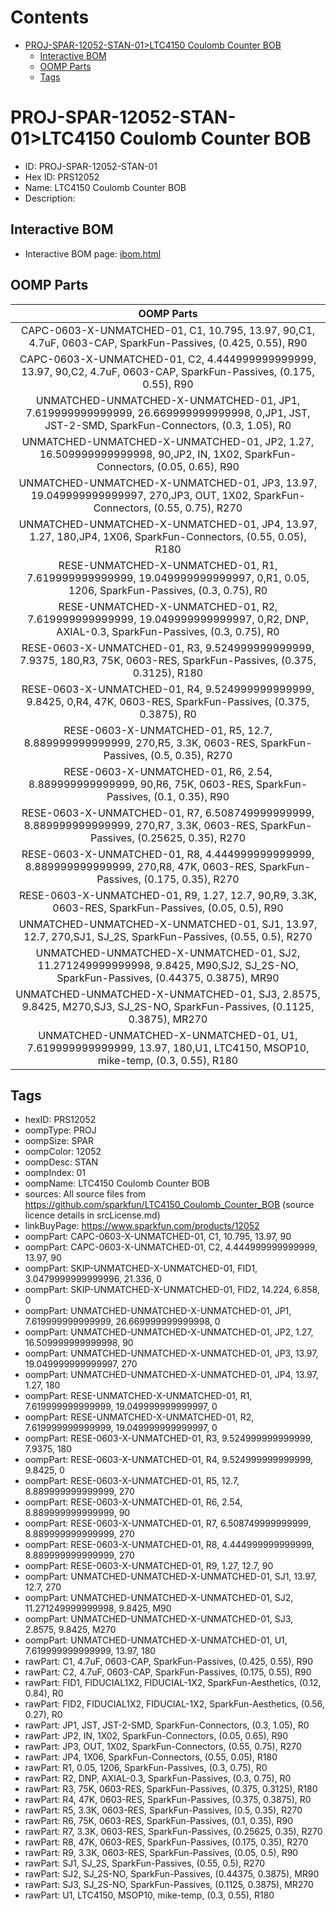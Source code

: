 



Contents
========

* [PROJ-SPAR-12052-STAN-01>LTC4150 Coulomb Counter BOB](#proj-spar-12052-stan-01ltc4150-coulomb-counter-bob)
	* [Interactive BOM](#interactive-bom)
	* [OOMP Parts](#oomp-parts)
	* [Tags](#tags)

# PROJ-SPAR-12052-STAN-01>LTC4150 Coulomb Counter BOB

- ID: PROJ-SPAR-12052-STAN-01
- Hex ID: PRS12052
- Name: LTC4150 Coulomb Counter BOB
- Description: 

## Interactive BOM

- Interactive BOM page: [ibom.html](kicad/bom/ibom.html)

## OOMP Parts
  

|OOMP Parts|
| :---: |
|CAPC-0603-X-UNMATCHED-01, C1, 10.795, 13.97, 90,C1, 4.7uF, 0603-CAP, SparkFun-Passives, (0.425, 0.55), R90|
|CAPC-0603-X-UNMATCHED-01, C2, 4.444999999999999, 13.97, 90,C2, 4.7uF, 0603-CAP, SparkFun-Passives, (0.175, 0.55), R90|
|UNMATCHED-UNMATCHED-X-UNMATCHED-01, JP1, 7.619999999999999, 26.669999999999998, 0,JP1, JST, JST-2-SMD, SparkFun-Connectors, (0.3, 1.05), R0|
|UNMATCHED-UNMATCHED-X-UNMATCHED-01, JP2, 1.27, 16.509999999999998, 90,JP2, IN, 1X02, SparkFun-Connectors, (0.05, 0.65), R90|
|UNMATCHED-UNMATCHED-X-UNMATCHED-01, JP3, 13.97, 19.049999999999997, 270,JP3, OUT, 1X02, SparkFun-Connectors, (0.55, 0.75), R270|
|UNMATCHED-UNMATCHED-X-UNMATCHED-01, JP4, 13.97, 1.27, 180,JP4, 1X06, SparkFun-Connectors, (0.55, 0.05), R180|
|RESE-UNMATCHED-X-UNMATCHED-01, R1, 7.619999999999999, 19.049999999999997, 0,R1, 0.05, 1206, SparkFun-Passives, (0.3, 0.75), R0|
|RESE-UNMATCHED-X-UNMATCHED-01, R2, 7.619999999999999, 19.049999999999997, 0,R2, DNP, AXIAL-0.3, SparkFun-Passives, (0.3, 0.75), R0|
|RESE-0603-X-UNMATCHED-01, R3, 9.524999999999999, 7.9375, 180,R3, 75K, 0603-RES, SparkFun-Passives, (0.375, 0.3125), R180|
|RESE-0603-X-UNMATCHED-01, R4, 9.524999999999999, 9.8425, 0,R4, 47K, 0603-RES, SparkFun-Passives, (0.375, 0.3875), R0|
|RESE-0603-X-UNMATCHED-01, R5, 12.7, 8.889999999999999, 270,R5, 3.3K, 0603-RES, SparkFun-Passives, (0.5, 0.35), R270|
|RESE-0603-X-UNMATCHED-01, R6, 2.54, 8.889999999999999, 90,R6, 75K, 0603-RES, SparkFun-Passives, (0.1, 0.35), R90|
|RESE-0603-X-UNMATCHED-01, R7, 6.508749999999999, 8.889999999999999, 270,R7, 3.3K, 0603-RES, SparkFun-Passives, (0.25625, 0.35), R270|
|RESE-0603-X-UNMATCHED-01, R8, 4.444999999999999, 8.889999999999999, 270,R8, 47K, 0603-RES, SparkFun-Passives, (0.175, 0.35), R270|
|RESE-0603-X-UNMATCHED-01, R9, 1.27, 12.7, 90,R9, 3.3K, 0603-RES, SparkFun-Passives, (0.05, 0.5), R90|
|UNMATCHED-UNMATCHED-X-UNMATCHED-01, SJ1, 13.97, 12.7, 270,SJ1, SJ_2S, SparkFun-Passives, (0.55, 0.5), R270|
|UNMATCHED-UNMATCHED-X-UNMATCHED-01, SJ2, 11.271249999999998, 9.8425, M90,SJ2, SJ_2S-NO, SparkFun-Passives, (0.44375, 0.3875), MR90|
|UNMATCHED-UNMATCHED-X-UNMATCHED-01, SJ3, 2.8575, 9.8425, M270,SJ3, SJ_2S-NO, SparkFun-Passives, (0.1125, 0.3875), MR270|
|UNMATCHED-UNMATCHED-X-UNMATCHED-01, U1, 7.619999999999999, 13.97, 180,U1, LTC4150, MSOP10, mike-temp, (0.3, 0.55), R180|

## Tags

- hexID: PRS12052
- oompType: PROJ
- oompSize: SPAR
- oompColor: 12052
- oompDesc: STAN
- oompIndex: 01
- oompName: LTC4150 Coulomb Counter BOB
- sources: All source files from https://github.com/sparkfun/LTC4150_Coulomb_Counter_BOB (source licence details in srcLicense.md)
- linkBuyPage: https://www.sparkfun.com/products/12052
- oompPart: CAPC-0603-X-UNMATCHED-01, C1, 10.795, 13.97, 90
- oompPart: CAPC-0603-X-UNMATCHED-01, C2, 4.444999999999999, 13.97, 90
- oompPart: SKIP-UNMATCHED-X-UNMATCHED-01, FID1, 3.0479999999999996, 21.336, 0
- oompPart: SKIP-UNMATCHED-X-UNMATCHED-01, FID2, 14.224, 6.858, 0
- oompPart: UNMATCHED-UNMATCHED-X-UNMATCHED-01, JP1, 7.619999999999999, 26.669999999999998, 0
- oompPart: UNMATCHED-UNMATCHED-X-UNMATCHED-01, JP2, 1.27, 16.509999999999998, 90
- oompPart: UNMATCHED-UNMATCHED-X-UNMATCHED-01, JP3, 13.97, 19.049999999999997, 270
- oompPart: UNMATCHED-UNMATCHED-X-UNMATCHED-01, JP4, 13.97, 1.27, 180
- oompPart: RESE-UNMATCHED-X-UNMATCHED-01, R1, 7.619999999999999, 19.049999999999997, 0
- oompPart: RESE-UNMATCHED-X-UNMATCHED-01, R2, 7.619999999999999, 19.049999999999997, 0
- oompPart: RESE-0603-X-UNMATCHED-01, R3, 9.524999999999999, 7.9375, 180
- oompPart: RESE-0603-X-UNMATCHED-01, R4, 9.524999999999999, 9.8425, 0
- oompPart: RESE-0603-X-UNMATCHED-01, R5, 12.7, 8.889999999999999, 270
- oompPart: RESE-0603-X-UNMATCHED-01, R6, 2.54, 8.889999999999999, 90
- oompPart: RESE-0603-X-UNMATCHED-01, R7, 6.508749999999999, 8.889999999999999, 270
- oompPart: RESE-0603-X-UNMATCHED-01, R8, 4.444999999999999, 8.889999999999999, 270
- oompPart: RESE-0603-X-UNMATCHED-01, R9, 1.27, 12.7, 90
- oompPart: UNMATCHED-UNMATCHED-X-UNMATCHED-01, SJ1, 13.97, 12.7, 270
- oompPart: UNMATCHED-UNMATCHED-X-UNMATCHED-01, SJ2, 11.271249999999998, 9.8425, M90
- oompPart: UNMATCHED-UNMATCHED-X-UNMATCHED-01, SJ3, 2.8575, 9.8425, M270
- oompPart: UNMATCHED-UNMATCHED-X-UNMATCHED-01, U1, 7.619999999999999, 13.97, 180
- rawPart: C1, 4.7uF, 0603-CAP, SparkFun-Passives, (0.425, 0.55), R90
- rawPart: C2, 4.7uF, 0603-CAP, SparkFun-Passives, (0.175, 0.55), R90
- rawPart: FID1, FIDUCIAL1X2, FIDUCIAL-1X2, SparkFun-Aesthetics, (0.12, 0.84), R0
- rawPart: FID2, FIDUCIAL1X2, FIDUCIAL-1X2, SparkFun-Aesthetics, (0.56, 0.27), R0
- rawPart: JP1, JST, JST-2-SMD, SparkFun-Connectors, (0.3, 1.05), R0
- rawPart: JP2, IN, 1X02, SparkFun-Connectors, (0.05, 0.65), R90
- rawPart: JP3, OUT, 1X02, SparkFun-Connectors, (0.55, 0.75), R270
- rawPart: JP4, 1X06, SparkFun-Connectors, (0.55, 0.05), R180
- rawPart: R1, 0.05, 1206, SparkFun-Passives, (0.3, 0.75), R0
- rawPart: R2, DNP, AXIAL-0.3, SparkFun-Passives, (0.3, 0.75), R0
- rawPart: R3, 75K, 0603-RES, SparkFun-Passives, (0.375, 0.3125), R180
- rawPart: R4, 47K, 0603-RES, SparkFun-Passives, (0.375, 0.3875), R0
- rawPart: R5, 3.3K, 0603-RES, SparkFun-Passives, (0.5, 0.35), R270
- rawPart: R6, 75K, 0603-RES, SparkFun-Passives, (0.1, 0.35), R90
- rawPart: R7, 3.3K, 0603-RES, SparkFun-Passives, (0.25625, 0.35), R270
- rawPart: R8, 47K, 0603-RES, SparkFun-Passives, (0.175, 0.35), R270
- rawPart: R9, 3.3K, 0603-RES, SparkFun-Passives, (0.05, 0.5), R90
- rawPart: SJ1, SJ_2S, SparkFun-Passives, (0.55, 0.5), R270
- rawPart: SJ2, SJ_2S-NO, SparkFun-Passives, (0.44375, 0.3875), MR90
- rawPart: SJ3, SJ_2S-NO, SparkFun-Passives, (0.1125, 0.3875), MR270
- rawPart: U1, LTC4150, MSOP10, mike-temp, (0.3, 0.55), R180
